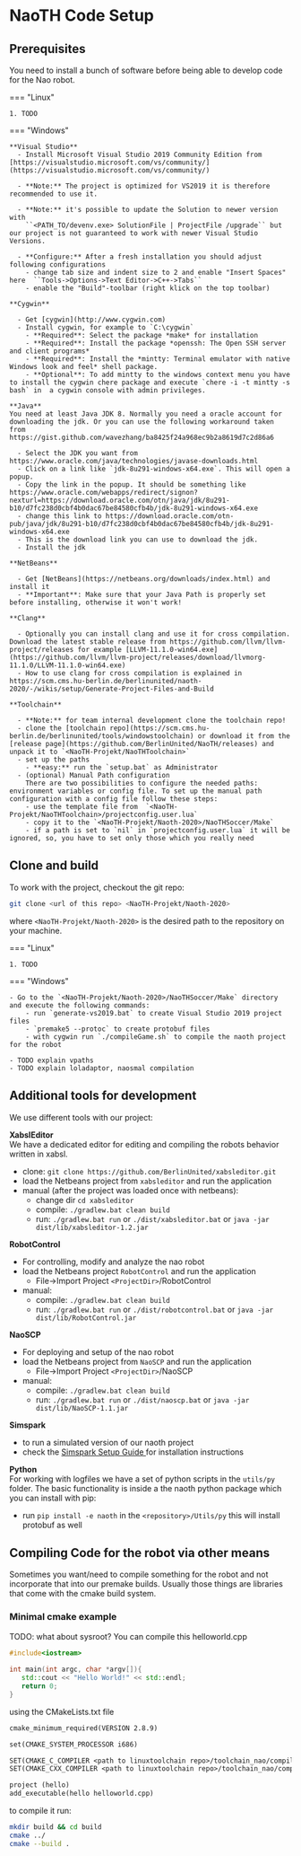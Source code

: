 # NaoTH Code Setup

## Prerequisites

You need to install a bunch of software before being able to develop code for the Nao robot.

=== "Linux"

    1. TODO

=== "Windows"

    **Visual Studio**  
      - Install Microsoft Visual Studio 2019 Community Edition from [https://visualstudio.microsoft.com/vs/community/](https://visualstudio.microsoft.com/vs/community/) 

      - **Note:** The project is optimized for VS2019 it is therefore recommended to use it.  

      - **Note:** it's possible to update the Solution to newer version with 
        ``<PATH_TO/devenv.exe> SolutionFile | ProjectFile /upgrade`` but our project is not guaranteed to work with newer Visual Studio Versions.  

      - **Configure:** After a fresh installation you should adjust following configurations
        - change tab size and indent size to 2 and enable "Insert Spaces" here  ``Tools->Options->Text Editor->C++->Tabs``
        - enable the "Build"-toolbar (right klick on the top toolbar) 

    **Cygwin**  

      - Get [cygwin](http://www.cygwin.com)
      - Install cygwin, for example to `C:\cygwin`  
        - **Required**: Select the package *make* for installation  
        - **Required**: Install the package *openssh: The Open SSH server and client programs*  
        - **Required**: Install the *mintty: Terminal emulator with native Windows look and feel* shell package.  
        - **Optional**: To add mintty to the windows context menu you have to install the cygwin chere package and execute `chere -i -t mintty -s bash` in  a cygwin console with admin privileges.

    **Java**  
    You need at least Java JDK 8. Normally you need a oracle account for downloading the jdk. Or you can use the following workaround taken from https://gist.github.com/wavezhang/ba8425f24a968ec9b2a8619d7c2d86a6

      - Select the JDK you want from https://www.oracle.com/java/technologies/javase-downloads.html  
      - Click on a link like `jdk-8u291-windows-x64.exe`. This will open a popup.   
      - Copy the link in the popup. It should be something like https://www.oracle.com/webapps/redirect/signon?nexturl=https://download.oracle.com/otn/java/jdk/8u291-b10/d7fc238d0cbf4b0dac67be84580cfb4b/jdk-8u291-windows-x64.exe  
      - change this link to https://download.oracle.com/otn-pub/java/jdk/8u291-b10/d7fc238d0cbf4b0dac67be84580cfb4b/jdk-8u291-windows-x64.exe  
      - This is the download link you can use to download the jdk.  
      - Install the jdk
    
    **NetBeans**  

      - Get [NetBeans](https://netbeans.org/downloads/index.html) and install it  
      - **Important**: Make sure that your Java Path is properly set before installing, otherwise it won't work!  

    **Clang**    

      - Optionally you can install clang and use it for cross compilation. Download the latest stable release from https://github.com/llvm/llvm-project/releases for example [LLVM-11.1.0-win64.exe](https://github.com/llvm/llvm-project/releases/download/llvmorg-11.1.0/LLVM-11.1.0-win64.exe)  
      - How to use clang for cross compilation is explained in https://scm.cms.hu-berlin.de/berlinunited/naoth-2020/-/wikis/setup/Generate-Project-Files-and-Build  
    
    **Toolchain**  

      - **Note:** for team internal development clone the toolchain repo!  
      - clone the [toolchain repo](https://scm.cms.hu-berlin.de/berlinunited/tools/windowstoolchain) or download it from the [release page](https://github.com/BerlinUnited/NaoTH/releases) and unpack it to `<NaoTH-Projekt/NaoTHToolchain>`  
      - set up the paths  
        - **easy:** run the `setup.bat` as Administrator  
      - (optional) Manual Path configuration  
        There are two possibilities to configure the needed paths: environment variables or config file. To set up the manual path configuration with a config file follow these steps:
        - use the template file from  `<NaoTH-Projekt/NaoTHToolchain>/projectconfig.user.lua`
        - copy it to the `<NaoTH-Projekt/Naoth-2020>/NaoTHSoccer/Make`
        - if a path is set to `nil` in `projectconfig.user.lua` it will be ignored, so, you have to set only those which you really need


## Clone and build
To work with the project, checkout the git repo:
```sh
git clone <url of this repo> <NaoTH-Projekt/Naoth-2020>
```
where `<NaoTH-Projekt/Naoth-2020>` is the desired path to the repository on your machine.

=== "Linux"

    1. TODO

=== "Windows"

    - Go to the `<NaoTH-Projekt/Naoth-2020>/NaoTHSoccer/Make` directory and execute the following commands:  
        - run `generate-vs2019.bat` to create Visual Studio 2019 project files
        - `premake5 --protoc` to create protobuf files
        - with cygwin run `./compileGame.sh` to compile the naoth project for the robot

    - TODO explain vpaths
    - TODO explain loladaptor, naosmal compilation

## Additional tools for development
We use different tools with our project:

**XabslEditor**  
We have a dedicated editor for editing and compiling the robots behavior written in xabsl.
  - clone: `git clone https://github.com/BerlinUnited/xabsleditor.git`  
  - load the Netbeans project from `xabsleditor` and run the application  
  - manual (after the project was loaded once with netbeans):  
    - change dir `cd xabsleditor`  
    - compile: `./gradlew.bat clean build`  
    - run: `./gradlew.bat run` or `./dist/xabsleditor.bat` or `java -jar dist/lib/xabsleditor-1.2.jar`  
 
**RobotControl**  
  - For controlling, modify and analyze the nao robot
  - load the Netbeans project `RobotControl` and run the application
    - File->Import Project `<ProjectDir>`/RobotControl
  - manual:
    - compile: `./gradlew.bat clean build`
    - run: `./gradlew.bat run` or `./dist/robotcontrol.bat` or `java -jar dist/lib/RobotControl.jar`
 
**NaoSCP**  
  - For deploying and setup of the nao robot  
  - load the Netbeans project from `NaoSCP` and run the application  
    - File->Import Project `<ProjectDir>`/NaoSCP  
  - manual:  
    - compile: `./gradlew.bat clean build`  
    - run: `./gradlew.bat run` or `./dist/naoscp.bat` or `java -jar dist/lib/NaoSCP-1.1.jar`  
 
**Simspark**  
  - to run a simulated version of our naoth project  
  - check the [Simspark Setup Guide ](Simspark-Windows-Setup) for installation instructions  
 
**Python**   
For working with logfiles we have a set of python scripts in the `utils/py` folder. The basic functionality is inside a the naoth python package which you can install with pip:    
   - run `pip install -e naoth` in the `<repository>/Utils/py` this will install protobuf as well 
 
## Compiling Code for the robot via other means
Sometimes you want/need to compile something for the robot and not incorporate that into our premake builds. Usually those things are libraries that come with the cmake build system.

### Minimal cmake example
TODO: what about sysroot?
You can compile this helloworld.cpp
```cpp
#include<iostream>
 
int main(int argc, char *argv[]){
   std::cout << "Hello World!" << std::endl;
   return 0;
}

```
using the CMakeLists.txt file
```CMakeLists.txt
cmake_minimum_required(VERSION 2.8.9)

set(CMAKE_SYSTEM_PROCESSOR i686)

SET(CMAKE_C_COMPILER <path to linuxtoolchain repo>/toolchain_nao/compiler/bin/i686-berlinunited-linux-gnu-gcc)
SET(CMAKE_CXX_COMPILER <path to linuxtoolchain repo>/toolchain_nao/compiler/bin/i686-berlinunited-linux-gnu-g++)

project (hello)
add_executable(hello helloworld.cpp)
```
to compile it run:
```bash
mkdir build && cd build
cmake ../
cmake --build .
```

